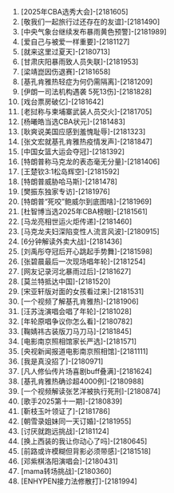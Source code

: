 
1. [2025年CBA选秀大会]-[2181605]
1. [敬我们一起旅行过还存在的友谊]-[2181490]
1. [中央气象台继续发布暴雨黄色预警]-[2181989]
1. [爱自己与被爱一样重要]-[2181127]
1. [就来这里过夏天]-[2180713]
1. [甘肃庆阳暴雨致人员失联]-[2181953]
1. [梁靖崑因伤退赛]-[2181658]
1. [基孔肯雅热轻症为何仍需隔离]-[2181209]
1. [伊朗一司法机构遇袭 5死13伤]-[2181828]
1. [戏台票房破亿]-[2181642]
1. [老挝称与柬埔寨武装人员交火]-[2181705]
1. [杨曦皓当选CBA状元]-[2181483]
1. [耿爽说美国应感到羞愧耻辱]-[2181323]
1. [张文宏就基孔肯雅热疫情发声]-[2181847]
1. [中国女篮大运会夺冠]-[2181392]
1. [特朗普称马克龙的表态毫无分量]-[2181406]
1. [王楚钦3:1松岛辉空]-[2181592]
1. [特朗普威胁哈马斯]-[2181478]
1. [樊振东独家专访]-[2181976]
1. [特朗普“死咬”鲍威尔到底图啥]-[2181969]
1. [杜智博当选2025年CBA榜眼]-[2181561]
1. [马龙亮相世运火炬传递]-[2181460]
1. [马克龙夫妇深陷变性人流言风波]-[2180915]
1. [6分钟解读外卖大战]-[2181436]
1. [刘禹彤夺冠后开心跳起手势舞]-[2181598]
1. [张碧晨最后一次现场唱年轮]-[2181254]
1. [网友记录河北暴雨过后]-[2181627]
1. [莫兰特抵达中国]-[2181520]
1. [宋亚轩版对面的女孩看过来]-[2181531]
1. [一个视频了解基孔肯雅热]-[2181906]
1. [汪苏泷演唱会唱了年轮]-[2181028]
1. [年轮原唱争议你怎么看]-[2180782]
1. [鞠婧祎古装版刀马刀马]-[2181845]
1. [电影南京照相馆家长严选]-[2181571]
1. [央视新闻报道电影南京照相馆]-[2181111]
1. [我是真没招了]-[2180971]
1. [凡人修仙传片场喜剧buff叠满]-[2181624]
1. [基孔肯雅热确诊超4000例]-[2180988]
1. [一个视频解读张艺洋被执行死刑]-[2180874]
1. [歌手2025第十一期]-[2180839]
1. [靳枝玉叶领证了]-[2181786]
1. [朝雪录姐妹同一天订婚]-[2181955]
1. [讨厌就跑远挑战]-[2181124]
1. [换上西装的我让你动心了吗]-[2180645]
1. [前路或许模糊但背影必须带感]-[2181518]
1. [邓紫棋洛阳演唱会]-[2180431]
1. [mama转场挑战]-[2180360]
1. [ENHYPEN接力法修散打]-[2181994]